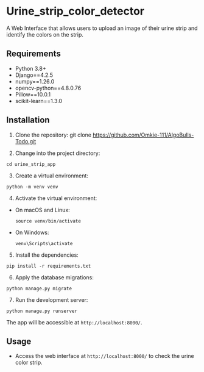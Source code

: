# Urine_strip_color_detector
A Web Interface that allows users to upload an image of their urine strip and identify the colors on the strip.

## Requirements

- Python 3.8+
- Django==4.2.5
- numpy==1.26.0
- opencv-python==4.8.0.76
- Pillow==10.0.1
- scikit-learn==1.3.0

## Installation

1. Clone the repository: git clone https://github.com/Omkie-111/AlgoBulls-Todo.git

2. Change into the project directory: 

  ```
  cd urine_strip_app
  ```
  
3. Create a virtual environment: 

  ```
  python -m venv venv
  ```
  
4. Activate the virtual environment:

- On macOS and Linux:

  ```
  source venv/bin/activate
  ```

- On Windows:

  ```
  venv\Scripts\activate
  ```

5. Install the dependencies: 

  ```
  pip install -r requirements.txt
  ```
  
6. Apply the database migrations: 

  ```
  python manage.py migrate
  ```
  
7. Run the development server: 
 
  ```
  python manage.py runserver
  ```
  
The app will be accessible at `http://localhost:8000/`.

## Usage

- Access the web interface at `http://localhost:8000/` to check the urine color strip.
